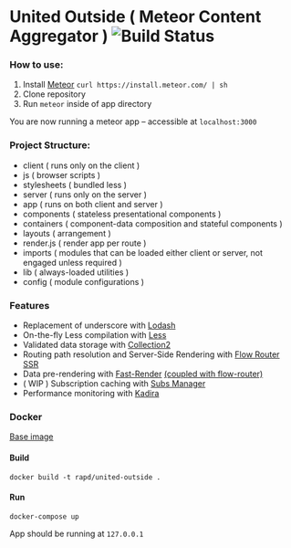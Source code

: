 # United Outside ( Meteor Content Aggregator ) ![Build Status](https://travis-ci.org/rei/united-outside.svg)

### How to use:
1. Install [Meteor](https://www.meteor.com/install) `curl https://install.meteor.com/ | sh`
1. Clone repository
1. Run `meteor` inside of app directory

You are now running a meteor app – accessible at `localhost:3000`

### Project Structure:
- client       ( runs only on the client )
 - js          ( browser scripts )
 - stylesheets ( bundled less )
- server       ( runs only on the server )
- app          ( runs on both client and server )
 - components  ( stateless presentational components )
 - containers  ( component-data composition and stateful components )
 - layouts     ( arrangement )
 - render.js   ( render app per route )
- imports      ( modules that can be loaded either client or server, not engaged unless required )
- lib          ( always-loaded utilities )
- config       ( module configurations )

### Features
- Replacement of underscore with [Lodash](https://atmospherejs.com/stevezhu/lodash)
- On-the-fly Less compilation with [Less](https://atmospherejs.com/grove/less)
- Validated data storage with [Collection2](https://atmospherejs.com/aldeed/collection2)
- Routing path resolution and Server-Side Rendering with [Flow Router SSR](https://atmospherejs.com/meteorhacks/flowrouter-ssr)
- Data pre-rendering with [Fast-Render](https://atmospherejs.com/meteorhacks/fast-render) [(coupled with flow-router)](https://github.com/kadirahq/flow-router#fast-render)
- ( WIP ) Subscription caching with [Subs Manager](https://atmospherejs.com/meteorhacks/subs-manager)
- Performance monitoring with [Kadira](https://atmospherejs.com/meteorhacks/kadira)


### Docker
[Base image](https://github.com/meteorhacks/meteord)

#### Build
```
docker build -t rapd/united-outside .
```

#### Run
```
docker-compose up
```

App should be running at `127.0.0.1`
